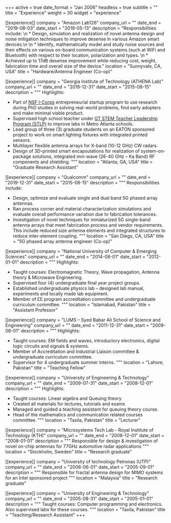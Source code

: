 +++
active = true
date_format = "Jan 2006"
headless = true
subtitle = ""
title = "Experience"
weight = 30
widget = "experience"

[[experience]]
company = "Amazon Lab126"
company_url = ""
date_end = "2019-08-03"
date_start = "2019-05-13"
description = "Responsibilities include: \n * Design, simulation and realization of novel antenna design and noise mitigation techniques to improve desense in various Amazon smart devices.\n \n * Identify, mathematically model and study noise sources and their effects on various on-board communication systems (such at WiFi and Bluetooth) with respect to their location, polarization and types. \n * Achieved up to 17dB desense improvement while reducing cost, weight, fabrication time and overall size of the device."
location = "Sunnyvale, CA, USA"
title = "Hardware/Antenna Engineer (Co-op)"

[[experience]]
company = "Georgia Institute of Technology (ATHENA Lab)"
company_url = ""
date_end = "2019-12-31"
date_start = "2015-08-15"
description = """
Highlights:
* Part of [NSF I-Corps](https://www.nsf.gov/news/special_reports/i-corps/) entrepreneurial startup program to use research during PhD studies in solving real-world problems, find early adopters and make minimal viable product.
* Supervised high school teacher under [GT STEM Teacher Leadership Program (STLP)](https://www.ceismc.gatech.edu/community/stlp) to improve labs in Metro Atlanta schools.
* Lead group of three (3) graduate students on an EATON sponsored project to work on smart lighting fixtures with integrated printed sensors.
*	Multilayer flexible antenna arrays for X-band (10-12 GHz) CW radars. 
*	Design of 3D-printed smart encapsulations for realization of system-on-package solutions, integrated mm-wave (26-40 GHz – Ka Band) RF components and shielding.
"""
location = "Atlanta, GA, USA"
title = "Graduate Research Assistant"

[[experience]]
company = "Qualcomm"
company_url = ""
date_end = "2019-12-31"
date_start = "2015-08-15"
description = """
Responsibilities include:
*	Design, optimize and evaluate single and dual band 5G phased array antennas. 
*	Ran process corner and material characterization simulations and evaluate overall performance variation due to fabrication tolerances.
*	Investigation of novel techniques for miniaturized 5G single-band antenna arrays that meet fabrication process and vendor requirements. This include reduced size antenna elements and integrated structures to reduce inter-element coupling.
"""
location = "San Diego, CA, USA"
title = "5G phased array antenna engineer (Co-op)"

[[experience]]
company = "National University of Computer & Emerging Sciences"
company_url = ""
date_end = "2014-08-01"
date_start = "2012-01-01"
description = """ 
Highlights:
*	Taught courses: Electromagnetic Theory, Wave propagation, Antenna theory & Microwave Engineering.
*	Supervised four (4) undergraduate final year project groups.
*	Established undergraduate physics lab – designed lab manual, experiments and locally made lab equipment.
*	Member of EE program accreditation committee and undergraduate curriculum committee.
"""
location = "Islamabad, Pakistan"
title = "Assistant Professor"

[[experience]]
company = "LUMS – Syed Babar Ali School of Science and Engineering"
company_url = ""
date_end = "2011-12-31"
date_start = "2009-08-01"
description = """ 
Highlights:
*	Taught courses: EM fields and waves, introductory electronics, digital logic circuits and signals & systems.
*	Member of Accreditation and Industrial Liaison committee & undergraduate curriculum committee.
*	Supervisor for 4 undergraduate summer interns.
"""
location = "Lahore, Pakistan"
title = "Teaching Fellow"

[[experience]]
company = "University of Engineering & Technology"
company_url = ""
date_end = "2009-07-31"
date_start = "2008-12-01"
description = """ 
Highlights:
*	Taught courses: Linear algebra and Queuing theory
*	Created all materials for lectures, tutorials and exams
*	Managed and guided a teaching assistant for queuing theory course. 
*	Head of the mathematics and communication related courses committee.
"""
location = "Taxila, Pakistan"
title = "Lecturer"

[[experience]]
company = "Microsystems Tech Lab - Royal Institute of Technology (KTH)"
company_url = ""
date_end = "2008-12-01"
date_start = "2008-01-01"
description = """ 
Responsible for	design & investigation of novel on-chip antennas for 77GHz automotive radar applications
"""
location = "Stockholm, Sweden"
title = "Research graduate"

[[experience]]
company = "University of technology Petronas (UTP)"
company_url = ""
date_end = "2006-06-01"
date_start = "2005-09-01"
description = """ 
Responsible for	fractal antenna design for MIMO systems for an Intel sponsored project 
"""
location = "Malaysia"
title = "Research graduate"

[[experience]]
company = "University of Engineering & Technology"
company_url = ""
date_end = "2005-08-31"
date_start = "2005-01-01"
description = """ 
	Taught courses: Computer programming and electronics. Also supervised labs for these courses.
"""
location = "Taxila, Pakistan"
title = "Teaching/Research Assistant"
+++
